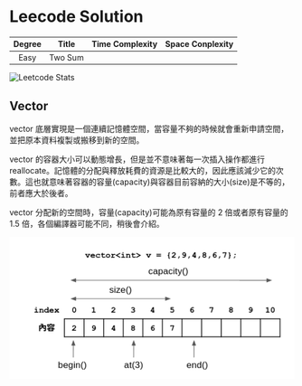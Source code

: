 # Leecode Solution
|Degree|Title|Time Complexity|Space Conplexity|
|:-:|:-:|:-:|:-:|
|Easy|Two Sum||



![Leetcode Stats](https://leetcard.jacoblin.cool/Hpjhuang)  

## Vector 
vector 底層實現是一個連續記憶體空間，當容量不夠的時候就會重新申請空間，並把原本資料複製或搬移到新的空間。  

vector 的容器大小可以動態增長，但是並不意味著每一次插入操作都進行 reallocate。記憶體的分配與釋放耗費的資源是比較大的，因此應該減少它的次數。這也就意味著容器的容量(capacity)與容器目前容納的大小(size)是不等的，前者應大於後者。  

vector 分配新的空間時，容量(capacity)可能為原有容量的 2 倍或者原有容量的 1.5 倍，各個編譯器可能不同，稍後會介紹。  

![Vector](fig/vector.png)